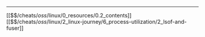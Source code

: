 


---
[[$$$/$cheats/$oss/$linux/0_resources/0.2_contents]]
[[$$$/$cheats/$oss/$linux/2_linux-journey/6_process-utilization/2_lsof-and-fuser]]
